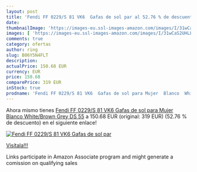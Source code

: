```yaml
---
layout: post
title: 'Fendi FF 0229/S 81 VK6  Gafas de sol par al 52.76 % de descuento'
date: 
thumbnailImage: 'https://images-eu.ssl-images-amazon.com/images/I/31wCaS2UHLL._SL200_.jpg'
images: [ 'https://images-eu.ssl-images-amazon.com/images/I/31wCaS2UHLL._SL200_.jpg' ]
comments: true
category: ofertas
author: ring
slug: B06Y5N4FLT
description:
actualPrice: 150.68 EUR
currency: EUR
price: 150.68
comparePrice: 319 EUR
inStock: true
prodname: 'Fendi FF 0229/S 81 VK6  Gafas de sol para Mujer  Blanco  White/Brown Grey DS   55'
---
```


Ahora mismo tienes [Fendi FF 0229/S 81 VK6  Gafas de sol para Mujer  Blanco  White/Brown Grey DS   55](https://www.amazon.es/dp/B06Y5N4FLT/?tag=tolees-21) a 150.68 EUR (original: 319 EUR) (52.76 %  de descuento) en el siguiente enlace!

[![Fendi FF 0229/S 81 VK6  Gafas de sol par](https://images-eu.ssl-images-amazon.com/images/I/31wCaS2UHLL._SL200_.jpg)](https://www.amazon.es/dp/B06Y5N4FLT/?tag=tolees-21)

[Visítala!!!](https://www.amazon.es/dp/B06Y5N4FLT/?tag=tolees-21)

Links participate in Amazon Associate program and might generate a comission on qualifying sales
